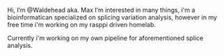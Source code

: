 Hi, I’m @Waldehead aka. Max
I’m interested in many things, i'm a bioinformatican specialized on splicing variation analysis,
  however in my free time i'm working on my rasppi driven homelab.

Currently i'm working on my own pipeline for aforementioned splice analysis.


<!---
Waldehead/Waldehead is a ✨ special ✨ repository because its `README.md` (this file) appears on your GitHub profile.
You can click the Preview link to take a look at your changes.
--->
